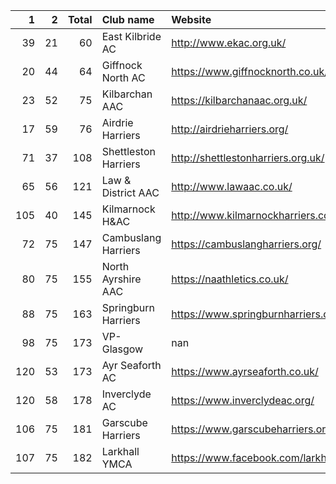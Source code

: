 |   1 |   2 |   Total | Club name            | Website                                    |
|----:|----:|--------:|:---------------------|:-------------------------------------------|
|  39 |  21 |      60 | East Kilbride AC     | http://www.ekac.org.uk/                    |
|  20 |  44 |      64 | Giffnock North AC    | https://www.giffnocknorth.co.uk/           |
|  23 |  52 |      75 | Kilbarchan AAC       | https://kilbarchanaac.org.uk/              |
|  17 |  59 |      76 | Airdrie Harriers     | http://airdrieharriers.org/                |
|  71 |  37 |     108 | Shettleston Harriers | http://shettlestonharriers.org.uk/         |
|  65 |  56 |     121 | Law & District AAC   | http://www.lawaac.co.uk/                   |
| 105 |  40 |     145 | Kilmarnock H&AC      | http://www.kilmarnockharriers.com/         |
|  72 |  75 |     147 | Cambuslang Harriers  | https://cambuslangharriers.org/            |
|  80 |  75 |     155 | North Ayrshire AAC   | https://naathletics.co.uk/                 |
|  88 |  75 |     163 | Springburn Harriers  | https://www.springburnharriers.co.uk/      |
|  98 |  75 |     173 | VP-Glasgow           | nan                                        |
| 120 |  53 |     173 | Ayr Seaforth AC      | https://www.ayrseaforth.co.uk/             |
| 120 |  58 |     178 | Inverclyde AC        | https://www.inverclydeac.org/              |
| 106 |  75 |     181 | Garscube Harriers    | https://www.garscubeharriers.org.uk/       |
| 107 |  75 |     182 | Larkhall YMCA        | https://www.facebook.com/larkhallharriers/ |